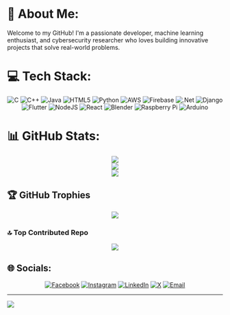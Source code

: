 # 💫 About Me:

Welcome to my GitHub! I'm a passionate developer, machine learning enthusiast, and cybersecurity researcher who loves building innovative projects that solve real-world problems.

# 💻 Tech Stack:
<div align="center">
  
![C](https://img.shields.io/badge/c-%2300599C.svg?style=for-the-badge&logo=c&logoColor=white) 
![C++](https://img.shields.io/badge/c++-%2300599C.svg?style=for-the-badge&logo=c%2B%2B&logoColor=white) 
![Java](https://img.shields.io/badge/java-%23ED8B00.svg?style=for-the-badge&logo=openjdk&logoColor=white) 
![HTML5](https://img.shields.io/badge/html5-%23E34F26.svg?style=for-the-badge&logo=html5&logoColor=white) 
![Python](https://img.shields.io/badge/python-3670A0?style=for-the-badge&logo=python&logoColor=ffdd54) 
![AWS](https://img.shields.io/badge/AWS-%23FF9900.svg?style=for-the-badge&logo=amazon-aws&logoColor=white) 
![Firebase](https://img.shields.io/badge/firebase-%23039BE5.svg?style=for-the-badge&logo=firebase) 
![.Net](https://img.shields.io/badge/.NET-5C2D91?style=for-the-badge&logo=.net&logoColor=white) 
![Django](https://img.shields.io/badge/django-%23092E20.svg?style=for-the-badge&logo=django&logoColor=white) 
![Flutter](https://img.shields.io/badge/Flutter-%2302569B.svg?style=for-the-badge&logo=Flutter&logoColor=white) 
![NodeJS](https://img.shields.io/badge/node.js-6DA55F?style=for-the-badge&logo=node.js&logoColor=white) 
![React](https://img.shields.io/badge/react-%2320232a.svg?style=for-the-badge&logo=react&logoColor=%2361DAFB) 
![Blender](https://img.shields.io/badge/blender-%23F5792A.svg?style=for-the-badge&logo=blender&logoColor=white) 
![Raspberry Pi](https://img.shields.io/badge/-Raspberry_Pi-C51A4A?style=for-the-badge&logo=Raspberry-Pi) 
![Arduino](https://img.shields.io/badge/-Arduino-00979D?style=for-the-badge&logo=Arduino&logoColor=white)

</div>

# 📊 GitHub Stats:
<div align="center">

![](https://github-readme-stats.vercel.app/api?username=NRJ900&theme=dark&hide_border=false&include_all_commits=false&count_private=false)<br/>
![](https://github-readme-streak-stats.herokuapp.com/?user=NRJ900&theme=dark&hide_border=false)<br/>
![](https://github-readme-stats.vercel.app/api/top-langs/?username=NRJ900&theme=dark&hide_border=false&include_all_commits=false&count_private=false&layout=compact)

</div>

## 🏆 GitHub Trophies
<div align="center">

![](https://github-profile-trophy.vercel.app/?username=NRJ900&theme=radical&no-frame=false&no-bg=false&margin-w=4)

</div>



### 🔝 Top Contributed Repo
<div align="center">

![](https://github-contributor-stats.vercel.app/api?username=NRJ900&limit=5&theme=dark&combine_all_yearly_contributions=true)

</div>

## 🌐 Socials:
<div align="center">

[![Facebook](https://img.shields.io/badge/Facebook-%231877F2.svg?logo=Facebook&logoColor=white)](https://www.facebook.com/people/Neeraj-S/pfbid0rhnFSgLMkPWySXc8DwTUPukcbXuHu3tdHi2vWjEAm9bBQM4CD3Dief5PF9J1YK9Cl/?rdid=ZGH7F6LCp6MKwWJ2&share_url=https%3A%2F%2Fwww.facebook.com%2Fshare%2F1BZHkhMB4w%2F)    [![Instagram](https://img.shields.io/badge/Instagram-%23E4405F.svg?logo=Instagram&logoColor=white)](https://instagram.com/_neeraj_s_/)     [![LinkedIn](https://img.shields.io/badge/LinkedIn-%230077B5.svg?logo=linkedin&logoColor=white)](https://www.linkedin.com/in/mani-s-neeraj/)     [![X](https://img.shields.io/badge/X-black.svg?logo=X&logoColor=white)](https://x.com/INRJI2)     [![Email](https://img.shields.io/badge/Email-D14836?logo=gmail&logoColor=white)](mailto:manisneeraj13@gmail.com)  

</div>

---
<div>

[![](https://visitcount.itsvg.in/api?id=NRJ900&icon=8&color=1)](https://visitcount.itsvg.in)

</div>
